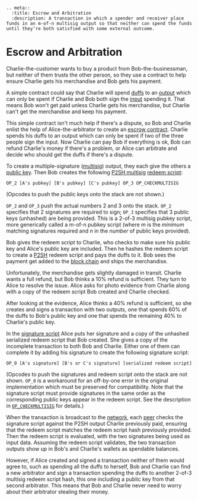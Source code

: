 ```{eval-rst}
.. meta::
  :title: Escrow and Arbitration
  :description: A transaction in which a spender and receiver place funds in an m-of-n multisig output so that neither can spend the funds until they’re both satisfied with some external outcome.
```

# Escrow and Arbitration

Charlie-the-customer wants to buy a product from Bob-the-businessman, but neither of them trusts the other person, so they use a contract to help ensure Charlie gets his merchandise and Bob gets his payment.

A simple contract could say that Charlie will spend [duffs](../resources/glossary.md#duffs) to an [output](../resources/glossary.md#output) which can only be spent if Charlie and Bob both sign the [input](../resources/glossary.md#input) spending it. That means Bob won't get paid unless Charlie gets his merchandise, but Charlie can't get the merchandise and keep his payment.

This simple contract isn't much help if there's a dispute, so Bob and Charlie enlist the help of Alice-the-arbitrator to create an [escrow contract](../resources/glossary.md#escrow-contract). Charlie spends his duffs to an output which can only be spent if two of the three people sign the input. Now Charlie can pay Bob if everything is ok, Bob can refund Charlie's money if there's a problem, or Alice can arbitrate and decide who should get the duffs if there's a dispute.

To create a multiple-signature ([multisig](../resources/glossary.md#multisig)) output, they each give the others a [public key](../resources/glossary.md#public-key). Then Bob creates the following [P2SH multisig](../resources/glossary.md#p2sh-multisig) [redeem script](../resources/glossary.md#redeem-script):

```
OP_2 [A's pubkey] [B's pubkey] [C's pubkey] OP_3 OP_CHECKMULTISIG
```

(Opcodes to push the public keys onto the stack are not shown.)

`OP_2` and `OP_3` push the actual numbers 2 and 3 onto the stack. `OP_2` specifies that 2 signatures are required to sign; `OP_3` specifies that 3 public keys (unhashed) are being provided. This is a 2-of-3 multisig pubkey script, more generically called a m-of-n pubkey script (where *m* is the *minimum* matching signatures required and *n* in the *number* of public keys provided).

Bob gives the redeem script to Charlie, who checks to make sure his public key and Alice's public key are included. Then he hashes the redeem script to create a [P2SH](../resources/glossary.md#pay-to-script-hash) redeem script and pays the duffs to it. Bob sees the payment get added to the [block chain](../resources/glossary.md#block-chain) and ships the merchandise.

Unfortunately, the merchandise gets slightly damaged in transit. Charlie wants a full refund, but Bob thinks a 10% refund is sufficient. They turn to Alice to resolve the issue. Alice asks for photo evidence from Charlie along with a copy of the redeem script Bob created and Charlie checked.

After looking at the evidence, Alice thinks a 40% refund is sufficient, so she creates and signs a transaction with two outputs, one that spends 60% of the duffs to Bob's public key and one that spends the remaining 40% to Charlie's public key.

In the [signature script](../resources/glossary.md#signature-script) Alice puts her signature and a copy of the unhashed serialized redeem script that Bob created.  She gives a copy of the incomplete transaction to both Bob and Charlie.  Either one of them can complete it by adding his signature to create the following signature script:

```
OP_0 [A's signature] [B's or C's signature] [serialized redeem script]
```

(Opcodes to push the signatures and redeem script onto the stack are not shown. `OP_0` is a workaround for an off-by-one error in the original implementation which must be preserved for compatibility.  Note that the signature script must provide signatures in the same order as the corresponding public keys appear in the redeem script.  See the description in [`OP_CHECKMULTISIG`](../reference/transactions-opcodes.md) for details.)

When the transaction is broadcast to the [network](../resources/glossary.md#network), each [peer](../resources/glossary.md#peer) checks the signature script against the P2SH output Charlie previously paid, ensuring that the redeem script matches the redeem script hash previously provided. Then the redeem script is evaluated, with the two signatures being used as input data. Assuming the redeem script validates, the two transaction outputs show up in Bob's and Charlie's wallets as spendable balances.

However, if Alice created and signed a transaction neither of them would agree to, such as spending all the duffs to herself, Bob and Charlie can find a new arbitrator and sign a transaction spending the duffs to another 2-of-3 multisig redeem script hash, this one including a public key from that second arbitrator. This means that Bob and Charlie never need to worry about their arbitrator stealing their money.
